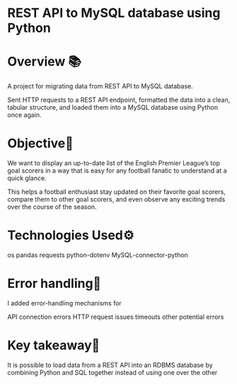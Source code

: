 # REST API to MySQL database using Python

# Overview 📚

A project for migrating data from REST API to MySQL database.

Sent HTTP requests to a REST API endpoint, formatted the data into a clean, tabular structure, and loaded them into a MySQL database using Python once again.

# Objective🎯
We want to display an up-to-date list of the English Premier League’s top goal scorers in a way that is easy for any football fanatic to understand at a quick glance.

This helps a football enthusiast stay updated on their favorite goal scorers, compare them to other goal scorers, and even observe any exciting trends over the course of the season.

# Technologies Used⚙️
os
pandas
requests
python-dotenv
MySQL-connector-python

# Error handling🚨
I added error-handling mechanisms for

API connection errors
HTTP request issues
timeouts
other potential errors

# Key takeaway🔑
It is possible to load data from a REST API into an RDBMS database by combining Python and SQL together instead of using one over the other
